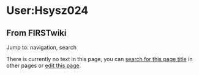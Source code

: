 # User:Hsysz024

## From FIRSTwiki

Jump to: navigation, search

There is currently no text in this page, you can [search for this page title](Special:Search/Hsysz024 "Special:Search/Hsysz024") in other pages or [edit this page](http://www.firstwiki.net/index.php?title=User:Hsysz024&action=edit "http://www.firstwiki.net/index.php?title=User:Hsysz024&action=edit").
